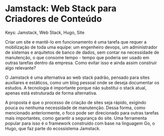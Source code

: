 # Jamstack: Web Stack para Criadores de Conteúdo

Keys: Jamstack, Web Stack, Hugo, Site



Criar um site e mantê-lo em funcionamento é uma tarefa que requer a mobilização de toda uma equipe: um engenheiro devops, um administrador de 
sistemas e arquitetos de banco de dados, sem contar na necessidade de manutenção, o que consome tempo - tempo que 
poderia ser usado em outras tarefas dentro da empresa. Como evitar isso e ainda assim construir algo relevante?


O Jamstack é uma alternativa ao web stack padrão, pensado para sites auxiliares e estáticos, como um blog pessoal onde 
se deseja documentar os estudos. A tecnologia é importante porque não substitui o stack atual, apenas está estruturada de forma alternativa.

A proposta é que o processo de criação de sites seja rápido, exigindo pouca ou nenhuma necessidade de manutenção.
Dessa forma, como mencionado anteriormente, o foco pode ser direcionado para outras tarefas mais importantes, como garantir a segurança do site. 
Uma ferramenta popular para isso é o framework construído com base na linguagem Go, o Hugo, que faz parte do ecossistema Jamstack.
